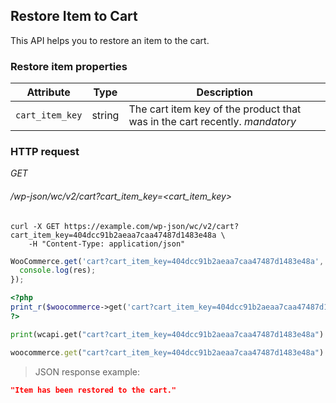 ## Restore Item to Cart ##

This API helps you to restore an item to the cart.

### Restore item properties ###

| Attribute       | Type   | Description                                   |
| --------------- | ------ | --------------------------------------------- |
| `cart_item_key` | string | The cart item key of the product that was in the cart recently. <i class="label label-info">mandatory</i> |

### HTTP request ###

<div class="api-endpoint">
	<div class="endpoint-data">
		<i class="label label-get">GET</i>
		<h6>/wp-json/wc/v2/cart?cart_item_key=&lt;cart_item_key&gt;</h6>
	</div>
</div>

```shell
curl -X GET https://example.com/wp-json/wc/v2/cart?cart_item_key=404dcc91b2aeaa7caa47487d1483e48a \
	-H "Content-Type: application/json"
```

```javascript
WooCommerce.get('cart?cart_item_key=404dcc91b2aeaa7caa47487d1483e48a', function(err, data, res) {
  console.log(res);
});
```

```php
<?php
print_r($woocommerce->get('cart?cart_item_key=404dcc91b2aeaa7caa47487d1483e48a'));
?>
```

```python
print(wcapi.get("cart?cart_item_key=404dcc91b2aeaa7caa47487d1483e48a").json())
```

```ruby
woocommerce.get("cart?cart_item_key=404dcc91b2aeaa7caa47487d1483e48a").parsed_response
```

> JSON response example:

```json
"Item has been restored to the cart."
```
